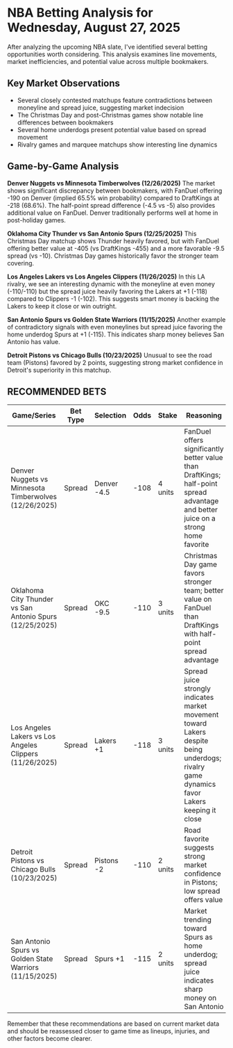 # NBA Betting Analysis for Wednesday, August 27, 2025

After analyzing the upcoming NBA slate, I've identified several betting opportunities worth considering. This analysis examines line movements, market inefficiencies, and potential value across multiple bookmakers.

## Key Market Observations

- Several closely contested matchups feature contradictions between moneyline and spread juice, suggesting market indecision
- The Christmas Day and post-Christmas games show notable line differences between bookmakers
- Several home underdogs present potential value based on spread movement
- Rivalry games and marquee matchups show interesting line dynamics

## Game-by-Game Analysis

**Denver Nuggets vs Minnesota Timberwolves (12/26/2025)**
The market shows significant discrepancy between bookmakers, with FanDuel offering -190 on Denver (implied 65.5% win probability) compared to DraftKings at -218 (68.6%). The half-point spread difference (-4.5 vs -5) also provides additional value on FanDuel. Denver traditionally performs well at home in post-holiday games.

**Oklahoma City Thunder vs San Antonio Spurs (12/25/2025)**
This Christmas Day matchup shows Thunder heavily favored, but with FanDuel offering better value at -405 (vs DraftKings -455) and a more favorable -9.5 spread (vs -10). Christmas Day games historically favor the stronger team covering.

**Los Angeles Lakers vs Los Angeles Clippers (11/26/2025)**
In this LA rivalry, we see an interesting dynamic with the moneyline at even money (-110/-110) but the spread juice heavily favoring the Lakers at +1 (-118) compared to Clippers -1 (-102). This suggests smart money is backing the Lakers to keep it close or win outright.

**San Antonio Spurs vs Golden State Warriors (11/15/2025)**
Another example of contradictory signals with even moneylines but spread juice favoring the home underdog Spurs at +1 (-115). This indicates sharp money believes San Antonio has value.

**Detroit Pistons vs Chicago Bulls (10/23/2025)**
Unusual to see the road team (Pistons) favored by 2 points, suggesting strong market confidence in Detroit's superiority in this matchup.

## RECOMMENDED BETS

| Game/Series | Bet Type | Selection | Odds | Stake | Reasoning |
|-------------|----------|-----------|------|-------|-----------|
| Denver Nuggets vs Minnesota Timberwolves (12/26/2025) | Spread | Denver -4.5 | -108 | 4 units | FanDuel offers significantly better value than DraftKings; half-point spread advantage and better juice on a strong home favorite |
| Oklahoma City Thunder vs San Antonio Spurs (12/25/2025) | Spread | OKC -9.5 | -110 | 3 units | Christmas Day game favors stronger team; better value on FanDuel than DraftKings with half-point spread advantage |
| Los Angeles Lakers vs Los Angeles Clippers (11/26/2025) | Spread | Lakers +1 | -118 | 3 units | Spread juice strongly indicates market movement toward Lakers despite being underdogs; rivalry game dynamics favor Lakers keeping it close |
| Detroit Pistons vs Chicago Bulls (10/23/2025) | Spread | Pistons -2 | -110 | 2 units | Road favorite suggests strong market confidence in Pistons; low spread offers value |
| San Antonio Spurs vs Golden State Warriors (11/15/2025) | Spread | Spurs +1 | -115 | 2 units | Market trending toward Spurs as home underdog; spread juice indicates sharp money on San Antonio |

Remember that these recommendations are based on current market data and should be reassessed closer to game time as lineups, injuries, and other factors become clearer.